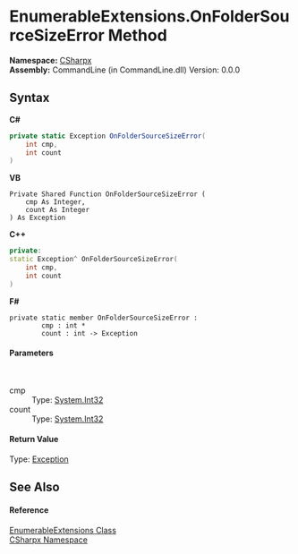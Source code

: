 # EnumerableExtensions.OnFolderSourceSizeError Method 
 

**Namespace:**&nbsp;<a href="N_CSharpx">CSharpx</a><br />**Assembly:**&nbsp;CommandLine (in CommandLine.dll) Version: 0.0.0

## Syntax

**C#**<br />
``` C#
private static Exception OnFolderSourceSizeError(
	int cmp,
	int count
)
```

**VB**<br />
``` VB
Private Shared Function OnFolderSourceSizeError ( 
	cmp As Integer,
	count As Integer
) As Exception
```

**C++**<br />
``` C++
private:
static Exception^ OnFolderSourceSizeError(
	int cmp, 
	int count
)
```

**F#**<br />
``` F#
private static member OnFolderSourceSizeError : 
        cmp : int * 
        count : int -> Exception 

```


#### Parameters
&nbsp;<dl><dt>cmp</dt><dd>Type: <a href="https://docs.microsoft.com/dotnet/api/system.int32" target="_blank">System.Int32</a><br /></dd><dt>count</dt><dd>Type: <a href="https://docs.microsoft.com/dotnet/api/system.int32" target="_blank">System.Int32</a><br /></dd></dl>

#### Return Value
Type: <a href="https://docs.microsoft.com/dotnet/api/system.exception" target="_blank">Exception</a>

## See Also


#### Reference
<a href="T_CSharpx_EnumerableExtensions">EnumerableExtensions Class</a><br /><a href="N_CSharpx">CSharpx Namespace</a><br />